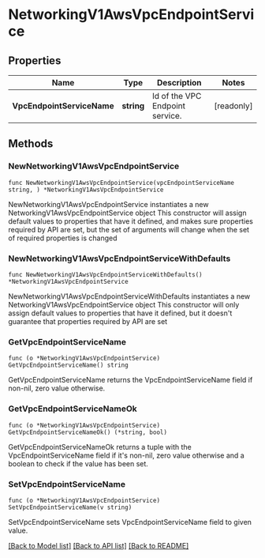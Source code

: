 # NetworkingV1AwsVpcEndpointService

## Properties

Name | Type | Description | Notes
------------ | ------------- | ------------- | -------------
**VpcEndpointServiceName** | **string** | Id of the VPC Endpoint service. | [readonly] 

## Methods

### NewNetworkingV1AwsVpcEndpointService

`func NewNetworkingV1AwsVpcEndpointService(vpcEndpointServiceName string, ) *NetworkingV1AwsVpcEndpointService`

NewNetworkingV1AwsVpcEndpointService instantiates a new NetworkingV1AwsVpcEndpointService object
This constructor will assign default values to properties that have it defined,
and makes sure properties required by API are set, but the set of arguments
will change when the set of required properties is changed

### NewNetworkingV1AwsVpcEndpointServiceWithDefaults

`func NewNetworkingV1AwsVpcEndpointServiceWithDefaults() *NetworkingV1AwsVpcEndpointService`

NewNetworkingV1AwsVpcEndpointServiceWithDefaults instantiates a new NetworkingV1AwsVpcEndpointService object
This constructor will only assign default values to properties that have it defined,
but it doesn't guarantee that properties required by API are set

### GetVpcEndpointServiceName

`func (o *NetworkingV1AwsVpcEndpointService) GetVpcEndpointServiceName() string`

GetVpcEndpointServiceName returns the VpcEndpointServiceName field if non-nil, zero value otherwise.

### GetVpcEndpointServiceNameOk

`func (o *NetworkingV1AwsVpcEndpointService) GetVpcEndpointServiceNameOk() (*string, bool)`

GetVpcEndpointServiceNameOk returns a tuple with the VpcEndpointServiceName field if it's non-nil, zero value otherwise
and a boolean to check if the value has been set.

### SetVpcEndpointServiceName

`func (o *NetworkingV1AwsVpcEndpointService) SetVpcEndpointServiceName(v string)`

SetVpcEndpointServiceName sets VpcEndpointServiceName field to given value.



[[Back to Model list]](../README.md#documentation-for-models) [[Back to API list]](../README.md#documentation-for-api-endpoints) [[Back to README]](../README.md)


